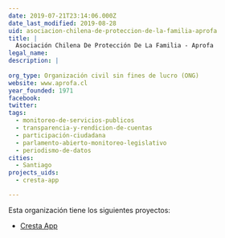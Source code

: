 ```yaml
---
date: 2019-07-21T23:14:06.000Z
date_last_modified: 2019-08-28
uid: asociacion-chilena-de-proteccion-de-la-familia-aprofa
title: |
  Asociación Chilena De Protección De La Familia - Aprofa
legal_name: 
description: |
  
org_type: Organización civil sin fines de lucro (ONG)
website: www.aprofa.cl
year_founded: 1971
facebook: 
twitter: 
tags:
  - monitoreo-de-servicios-publicos
  - transparencia-y-rendicion-de-cuentas
  - participación-ciudadana
  - parlamento-abierto-monitoreo-legislativo
  - periodismo-de-datos
cities: 
  - Santiago
projects_uids:
  - cresta-app

---
```


Esta organización tiene los siguientes proyectos:

- [Cresta App](/proyectos/cresta-app)

